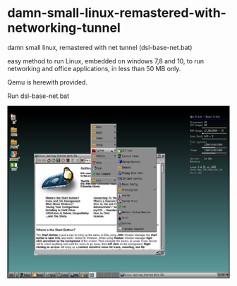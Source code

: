 # damn-small-linux-remastered-with-networking-tunnel
damn small linux, remastered with net tunnel (dsl-base-net.bat)

easy method to run Linux, embedded on windows 7,8 and 10, to run networking and office applications, in less than 50 MB only.

Qemu is herewith provided.

Run dsl-base-net.bat 

![alt tag](https://raw.githubusercontent.com/spartrekus/damn-small-linux-remastered-with-networking-tunnel/master/dsl.png)


